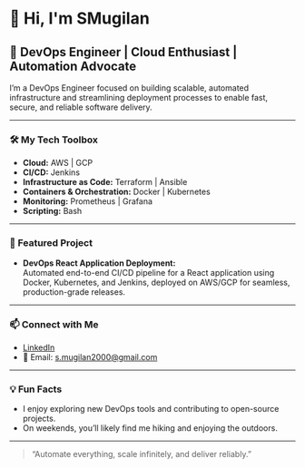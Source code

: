 # 👋 Hi, I'm SMugilan

## 🚀 DevOps Engineer | Cloud Enthusiast | Automation Advocate

I’m a DevOps Engineer focused on building scalable, automated infrastructure and streamlining deployment processes to enable fast, secure, and reliable software delivery.

---

### 🛠️ My Tech Toolbox

- **Cloud:** AWS | GCP  
- **CI/CD:** Jenkins  
- **Infrastructure as Code:** Terraform | Ansible  
- **Containers & Orchestration:** Docker | Kubernetes  
- **Monitoring:** Prometheus | Grafana  
- **Scripting:** Bash

---

### 🌟 Featured Project

- **DevOps React Application Deployment:**  
  Automated end-to-end CI/CD pipeline for a React application using Docker, Kubernetes, and Jenkins, deployed on AWS/GCP for seamless, production-grade releases.

---

### 📫 Connect with Me

- [LinkedIn](https://www.linkedin.com/in/mugilan-s-3b2323189/)
- 📧 Email: s.mugilan2000@gmail.com

---

### 💡 Fun Facts

- I enjoy exploring new DevOps tools and contributing to open-source projects.
- On weekends, you’ll likely find me hiking and enjoying the outdoors.

---

> “Automate everything, scale infinitely, and deliver reliably.”
